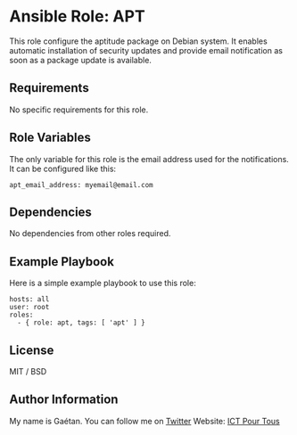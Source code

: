 Ansible Role: APT
=========

This role configure the aptitude package on Debian system. It enables automatic installation of security updates and provide email notification as soon as a package update is available.

Requirements
------------

No specific requirements for this role.

Role Variables
--------------

The only variable for this role is the email address used for the notifications. It can be configured like this:

``` apt_email_address: myemail@email.com ```

Dependencies
------------

No dependencies from other roles required.

Example Playbook
----------------

Here is a simple example playbook to use this role:

```
hosts: all
user: root
roles:
  - { role: apt, tags: [ 'apt' ] }
```

License
-------

MIT / BSD

Author Information
------------------

My name is Gaétan. You can follow me on [Twitter](https://twitter.com/gaetanict)
Website: [ICT Pour Tous](https://www.ictpourtous.com)

